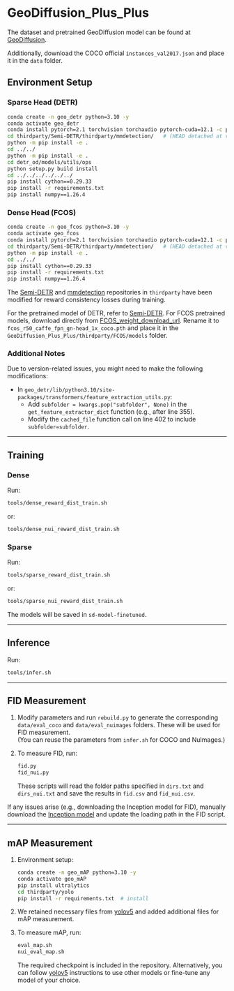 # GeoDiffusion_Plus_Plus

The dataset and pretrained GeoDiffusion model can be found at [GeoDiffusion](https://github.com/KaiChen1998/GeoDiffusion).

Additionally, download the COCO official `instances_val2017.json` and place it in the `data` folder.

## Environment Setup

### Sparse Head (DETR)

```bash
conda create -n geo_detr python=3.10 -y
conda activate geo_detr
conda install pytorch=2.1 torchvision torchaudio pytorch-cuda=12.1 -c pytorch -c nvidia
cd thirdparty/Semi-DETR/thirdparty/mmdetection/   # (HEAD detached at v2.27.0)
python -m pip install -e .
cd ../../
python -m pip install -e .
cd detr_od/models/utils/ops
python setup.py build install
cd ../../../../../../
pip install cython==0.29.33
pip install -r requirements.txt
pip install numpy==1.26.4
```

### Dense Head (FCOS)

```bash
conda create -n geo_fcos python=3.10 -y
conda activate geo_fcos
conda install pytorch=2.1 torchvision torchaudio pytorch-cuda=12.1 -c pytorch -c nvidia
cd thirdparty/Semi-DETR/thirdparty/mmdetection/   # (HEAD detached at v2.27.0)
python -m pip install -e .
cd ../../
pip install cython==0.29.33
pip install -r requirements.txt
pip install numpy==1.26.4
```

The [Semi-DETR](https://github.com/JCZ404/Semi-DETR) and [mmdetection](https://github.com/open-mmlab/mmdetection) repositories in `thirdparty` have been modified for reward consistency losses during training.

For the pretrained model of DETR, refer to [Semi-DETR](https://github.com/JCZ404/Semi-DETR). For FCOS pretrained models, download directly from [FCOS_weight_download_url](https://download.openmmlab.com/mmdetection/v2.0/fcos/fcos_r50_caffe_fpn_gn-head_1x_coco/fcos_r50_caffe_fpn_gn-head_1x_coco-821213aa.pth). Rename it to `fcos_r50_caffe_fpn_gn-head_1x_coco.pth` and place it in the `GeoDiffusion_Plus_Plus/thirdparty/FCOS/models` folder.

### Additional Notes
Due to version-related issues, you might need to make the following modifications:

- In `geo_detr/lib/python3.10/site-packages/transformers/feature_extraction_utils.py`:
  - Add `subfolder = kwargs.pop("subfolder", None)` in the `get_feature_extractor_dict` function (e.g., after line 355).
  - Modify the `cached_file` function call on line 402 to include `subfolder=subfolder`.

---

## Training

### Dense
Run:  
```bash
tools/dense_reward_dist_train.sh
```  
or:  
```bash
tools/dense_nui_reward_dist_train.sh
```

### Sparse
Run:  
```bash
tools/sparse_reward_dist_train.sh
```  
or:  
```bash
tools/sparse_nui_reward_dist_train.sh
```

The models will be saved in `sd-model-finetuned`.

---

## Inference

Run:
```bash
tools/infer.sh
```

---

## FID Measurement

1. Modify parameters and run `rebuild.py` to generate the corresponding `data/eval_coco` and `data/eval_nuimages` folders. These will be used for FID measurement.  
   (You can reuse the parameters from `infer.sh` for COCO and NuImages.)

2. To measure FID, run:
   ```bash
   fid.py
   fid_nui.py
   ```

   These scripts will read the folder paths specified in `dirs.txt` and `dirs_nui.txt` and save the results in `fid.csv` and `fid_nui.csv`.

If any issues arise (e.g., downloading the Inception model for FID), manually download the [Inception model](https://nvlabs-fi-cdn.nvidia.com/stylegan2-ada-pytorch/pretrained/metrics/inception-2015-12-05.pt) and update the loading path in the FID script.

---

## mAP Measurement

1. Environment setup:
   ```bash
   conda create -n geo_mAP python=3.10 -y
   conda activate geo_mAP
   pip install ultralytics
   cd thirdparty/yolo
   pip install -r requirements.txt  # install
   ```

2. We retained necessary files from [yolov5](https://github.com/ultralytics/yolov5) and added additional files for mAP measurement.

3. To measure mAP, run:
   ```bash
   eval_map.sh
   nui_eval_map.sh
   ```

   The required checkpoint is included in the repository. Alternatively, you can follow [yolov5](https://github.com/ultralytics/yolov5) instructions to use other models or fine-tune any model of your choice.